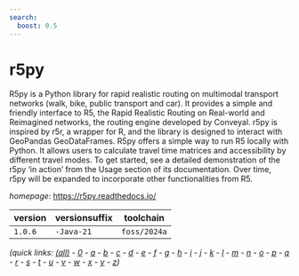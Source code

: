 ```yaml
---
search:
  boost: 0.5
---
```

# r5py

R5py is a Python library for rapid realistic routing on multimodal transport networks (walk, bike, public transport and car). It provides a simple and friendly interface to R5, the Rapid Realistic Routing on Real-world and Reimagined networks, the routing engine developed by Conveyal. r5py is inspired by r5r, a wrapper for R, and the library is designed to interact with GeoPandas GeoDataFrames.  R5py offers a simple way to run R5 locally with Python. It allows users to calculate travel time matrices and accessibility by different travel modes. To get started, see a detailed demonstration of the r5py ‘in action’ from the Usage section of its documentation. Over time, r5py will be expanded to incorporate other functionalities from R5.

*homepage*: <https://r5py.readthedocs.io/>

version | versionsuffix | toolchain
--------|---------------|----------
``1.0.6`` | ``-Java-21`` | ``foss/2024a``


*(quick links: [(all)](../index.md) - [0](../0/index.md) - [a](../a/index.md) - [b](../b/index.md) - [c](../c/index.md) - [d](../d/index.md) - [e](../e/index.md) - [f](../f/index.md) - [g](../g/index.md) - [h](../h/index.md) - [i](../i/index.md) - [j](../j/index.md) - [k](../k/index.md) - [l](../l/index.md) - [m](../m/index.md) - [n](../n/index.md) - [o](../o/index.md) - [p](../p/index.md) - [q](../q/index.md) - [r](../r/index.md) - [s](../s/index.md) - [t](../t/index.md) - [u](../u/index.md) - [v](../v/index.md) - [w](../w/index.md) - [x](../x/index.md) - [y](../y/index.md) - [z](../z/index.md))*

